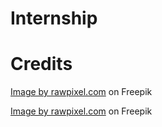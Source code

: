 # Internship

# Credits
<a href="https://www.freepik.com/free-vector/illustration-businesswoman_2606518.htm#query=anonymous%20female%20user&position=3&from_view=search&track=ais&uuid=435c1148-a1e2-43a1-9545-ee17f0a4ffbe">Image by rawpixel.com</a> on Freepik

<a href="https://www.freepik.com/free-vector/illustration-businessman_2606517.htm#query=anonymous%20user&position=2&from_view=keyword&track=ais&uuid=d7064297-5b24-4d72-8804-9ba6c537c028">Image by rawpixel.com</a> on Freepik
